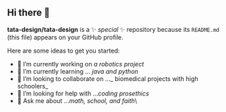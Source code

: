 ## Hi there 👋


**tata-design/tata-design** is a ✨ _special_ ✨ repository because its `README.md` (this file) appears on your GitHub profile.

Here are some ideas to get you started:

- 🔭 I’m currently working on _a robotics project_
- 🌱 I’m currently learning ... _java and python_
- 👯 I’m looking to collaborate on ..._ biomedical projects with high schoolers_
- 🤔 I’m looking for help with ..._coding prosethics_
- 💬 Ask me about ..._math, school, and faith_\
